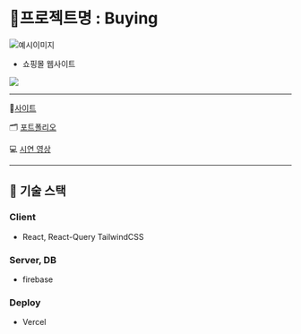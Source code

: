# 🌱프로젝트명 : Buying


![예시이미지](https://drive.google.com/file/d/1ars1dgxlfI4DybL-w-VkoJQK924EXNHG/view?usp=drive_link)


- 쇼핑몰 웹사이트

![](https://github.com/SimDaeHo/shopping-mall-Project/assets/116733236/34ff7783-586f-42a6-9e93-2ba78d014dcb)

---

💙[사이트](https://shopping-mall-project-lovat.vercel.app/)

🗂 [포트폴리오](https://regal-hunter-2f7.notion.site/Shoppy-6cc4bf0c4eba4cdd87a3592daa96dbda)

💻 [시연 영상](https://youtu.be/PIYwlstUXBk)

---

## 🔧 기술 스택

### Client  

- React, React-Query TailwindCSS

### Server, DB

- firebase

### Deploy

- Vercel
